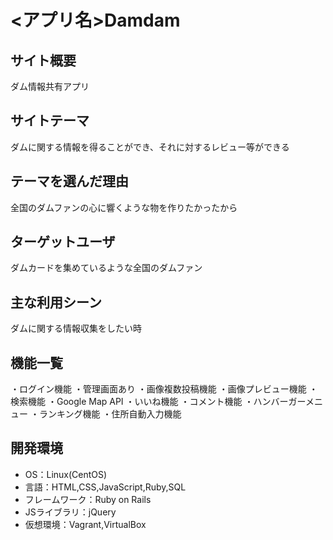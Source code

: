 # <アプリ名>Damdam

## サイト概要
ダム情報共有アプリ

## サイトテーマ
ダムに関する情報を得ることができ、それに対するレビュー等ができる

## テーマを選んだ理由
全国のダムファンの心に響くような物を作りたかったから

## ターゲットユーザ
ダムカードを集めているような全国のダムファン

## 主な利用シーン
ダムに関する情報収集をしたい時

## 機能一覧
・ログイン機能
・管理画面あり
・画像複数投稿機能
・画像プレビュー機能
・検索機能
・Google Map API
・いいね機能
・コメント機能
・ハンバーガーメニュー
・ランキング機能
・住所自動入力機能
## 開発環境
* OS：Linux(CentOS)
* 言語：HTML,CSS,JavaScript,Ruby,SQL
* フレームワーク：Ruby on Rails
* JSライブラリ：jQuery
* 仮想環境：Vagrant,VirtualBox